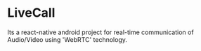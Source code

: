 # LiveCall
 Its a react-native android project for real-time communication of Audio/Video using 'WebRTC' technology.
